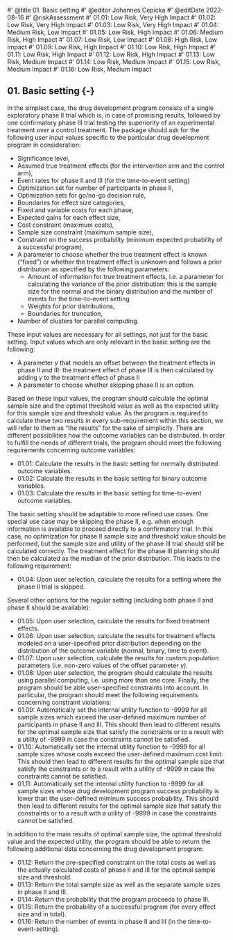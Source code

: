 #' @title 01. Basic setting
#' @editor Johannes Cepicka
#' @editDate 2022-08-16
#' @riskAssessment
#' 01.01: Low Risk, Very High Impact
#' 01.02: Low Risk, Very High Impact
#' 01.03: Low Risk, Very High Impact
#' 01.04: Medium Risk, Low Impact
#' 01.05: Low Risk, High Impact
#' 01.06: Medium Risk, High Impact
#' 01.07: Low Risk, Low Impact
#' 01.08: High Risk, Low Impact
#' 01.09: Low Risk, High Impact
#' 01.10: Low Risk, High Impact
#' 01.11: Low Risk, High Impact
#' 01.12: Low Risk, High Impact
#' 01.13: Low Risk, Medium Impact
#' 01.14: Low Risk, Medium Impact
#' 01.15: Low Risk, Medium Impact
#' 01.16: Low Risk, Medium Impact



## 01. Basic setting {-}

In the simplest case, the drug development program consists of a single exploratory phase II trial which is, in case of promising results, followed by one confirmatory phase III trial testing the superiority of an experimental treatment over a control treatment. The package should ask for the following user input values specific to the particular drug development program in consideration:

  *	Significance level,
  *	Assumed true treatment effects (for the intervention arm and the control arm),
  *	Event rates for phase II and III (for the time-to-event setting)
  *	Optimization set for number of participants in phase II,
  *	Optimization sets for go/no-go decision rule,
  *	Boundaries for effect size categories,
  *	Fixed and variable costs for each phase,
  *	Expected gains for each effect size,
  *	Cost constraint (maximum costs),
  *	Sample size constraint (maximum sample size),
  *	Constraint on the success probability (minimum expected probability of a successful program),
  *	A parameter to choose whether the true treatment effect is known (“fixed”) or whether the treatment effect is unknown and follows a prior distribution as specified by the following parameters:
    *	Amount of information for true treatment effects, i.e. a parameter for calculating the variance of the prior distribution: this is the sample size for the normal and the binary distribution and the number of events for the time-to-event setting
    *	Weights for prior distributions,
    *	Boundaries for truncation,
  *	Number of clusters for parallel computing.

These input values are necessary for all settings, not just for the basic setting. Input values which are only relevant in the basic setting are the following:

   *	A parameter $\gamma$ that models an offset between the treatment effects in phase II and III: the treatment effect of phase III is then calculated by adding $\gamma$ to the treatment effect of phase II
   *	A parameter to choose whether skipping phase II is an option.

Based on these input values, the program should calculate the optimal sample size and the optimal threshold value as well as the expected utility for this sample size and threshold value. As the program is required to calculate these two results in every sub-requirement within this section, we will refer to them as “the results” for the sake of simplicity. There are different possibilities how the outcome variables can be distributed. In order to fulfill the needs of different trials, the program should meet the following requirements concerning outcome variables:

  *	01.01: Calculate the results in the basic setting for normally distributed outcome variables.
  *	01.02: Calculate the results in the basic setting for binary outcome variables.
  *	01.03: Calculate the results in the basic setting for time-to-event outcome variables.

The basic setting should be adaptable to more refined use cases. One special use case may be skipping the phase II, e.g. when enough information is available to proceed directly to a confirmatory trial. In this case, no optimization for phase II sample size and threshold value should be performed, but the sample size and utility of the phase III trial should still be calculated correctly. The treatment effect for the phase III planning should then be calculated as the median of the prior distribution. This leads to the following requirement:

  *	01.04: Upon user selection, calculate the results for a setting where the phase II trial is skipped. 

Several other options for the regular setting (including both phase II and phase II should be available):
  
  *	01.05: Upon user selection, calculate the results for fixed treatment effects.
  *	01.06: Upon user selection, calculate the results for treatment effects modeled on a user-specified prior distribution depending on the distribution of the outcome variable (normal, binary, time to event).
  *	01.07: Upon user selection, calculate the results for custom population parameters (i.e. non-zero values of the offset parameter $\gamma$).
  *	01.08: Upon user selection, the program should calculate the results using parallel computing, i.e. using more than one core.
Finally, the program should be able user-specified constraints into account. In particular, the program should meet the following requirements concerning constraint violations:
  *	01.09: Automatically set the internal utility function to -9999 for all sample sizes which exceed the user-defined maximum number of participants in phase II and III. This should then lead to different results for the optimal sample size that satisfy the constraints or to a result with a utility of -9999 in case the constraints cannot be satisfied.
  *	01.10: Automatically set the internal utility function to -9999 for all sample sizes whose costs exceed the user-defined maximum cost limit. This should then lead to different results for the optimal sample size that satisfy the constraints or to a result with a utility of -9999 in case the constraints cannot be satisfied.
  *	01.11: Automatically set the internal utility function to -9999 for all sample sizes whose drug development program success probability is lower than the user-defined miminum success probability. This should then lead to different results for the optimal sample size that satisfy the constraints or to a result with a utility of -9999 in case the constraints cannot be satisfied.

In addition to the main results of optimal sample size, the optimal threshold value and the expected utility, the program should be able to return the following additional data concerning the drug development program:

  *	01.12: Return the pre-specified constraint on the total costs as well as the actually calculated costs of phase II and III for the optimal sample size and threshold.
  *	01.13: Return the total sample size as well as the separate sample sizes in phase II and III.
  *	01.14: Return the probability that the program proceeds to phase III.
  *	01.15: Return the probability of a successful program (for every effect size and in total).
  *	01.16: Return the number of events in phase II and III (in the time-to-event-setting).
